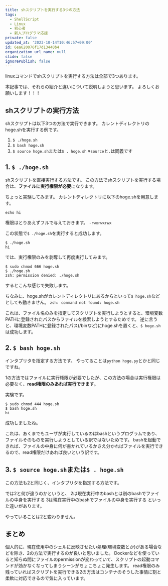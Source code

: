 ```yaml
---
title: shスクリプトを実行する3つの方法
tags:
  - ShellScript
  - Linux
  - 初心者
  - 新人プログラマ応援
private: false
updated_at: '2023-10-14T10:46:57+09:00'
id: 6ea620076f17d13440b4
organization_url_name: null
slide: false
ignorePublish: false
---
```

linuxコマンドでshスクリプトを実行する方法は全部で3つあります。

本記事では、それらの紹介と違いについて説明しようと思います。
よろしくお願いします！！！

## shスクリプトの実行方法
shスクリプトは以下3つの方法で実行できます。
カレントディレクトリのhoge.shを実行する例です。

1. `$ ./hoge.sh`
2. `$ bash hoge.sh`
3. `$ source hoge.sh`または`$ . hoge.sh`
※`source`と`.`は同義です

## 1. `$ ./hoge.sh`
shスクリプトを直接実行する方法です。
この方法でshスクリプトを実行する場合は、**ファイルに実行権限が必要**になります。

ちょっと実験してみます。
カレントディレクトリに以下のhoge.shを用意します。

```
echo hi
```

権限はとりあえずフルで与えておきます。
`-rwxrwxrwx`

この状態で`$ ./hoge.sh`を実行すると成功します。
```
$ ./hoge.sh
hi
```

では、実行権限のみを剥奪して再度実行してみます。
```
$ sudo chmod 666 hoge.sh
$ ./hoge.sh
zsh: permission denied: ./hoge.sh
```
するとこんな感じで失敗します。

ちなみに、hoge.shがカレントディレクトリにあるからといって`$ hoge.sh`などとしても動きません。
`zsh: command not found: hoge.sh`

これは、ファイル名のみを指定してスクリプトを実行しようとすると、環境変数PATHに登録されたパスからファイルを検索しようとするためです。
逆に言うと、環境変数PATHに登録されたパス(/binなど)にhoge.shを置くと、`$ hoge.sh`は成功します。

## 2. `$ bash hoge.sh`
インタプリタを指定する方法です。
やってることは`python hoge.py`とかと同じですね。

1の方法ではファイルに実行権限が必要でしたが、この方法の場合は実行権限は必要なく、**read権限のみあれば実行できます**。

実験です。
```
$ sudo chmod 444 hoge.sh
$ bash hoge.sh
hi
```

成功しましたね。

これは、あくまでもユーザが実行しているのはbashというプログラムであり、ファイルそのものを実行しようとしている訳ではないためです。
bashを起動できれば、ファイルの中身に何が書かれているかさえ分かればファイルを実行できるので、read権限だけあれば良いという訳です。

## 3. `$ source hoge.sh`または`$ . hoge.sh`
この方法も2と同じく、インタプリタを指定する方法です。

では2と何が違うのかというと、
2は現在実行中のbashとは別のbashでファイルの中身を実行する
3は現在実行中のbashでファイルの中身を実行する
といった違いがあります。

やっていることは2と変わりません。

## まとめ
個人的に、現在使用中のシェルに反映させたい処理(環境変数とか)がある場合などを除き、2の方法で実行するのが良いと思いました。
Dockerなどを使っていると知らぬ間にファイルのpermissionが変わっていて、スクリプトの起動コマンドが効かなくなってしまうシーンがちょこちょこ発生します。
read権限のみ残っていればスクリプトを実行できる2の方法はコンテナのそうした事情に割と柔軟に対応できるので気に入っています。
